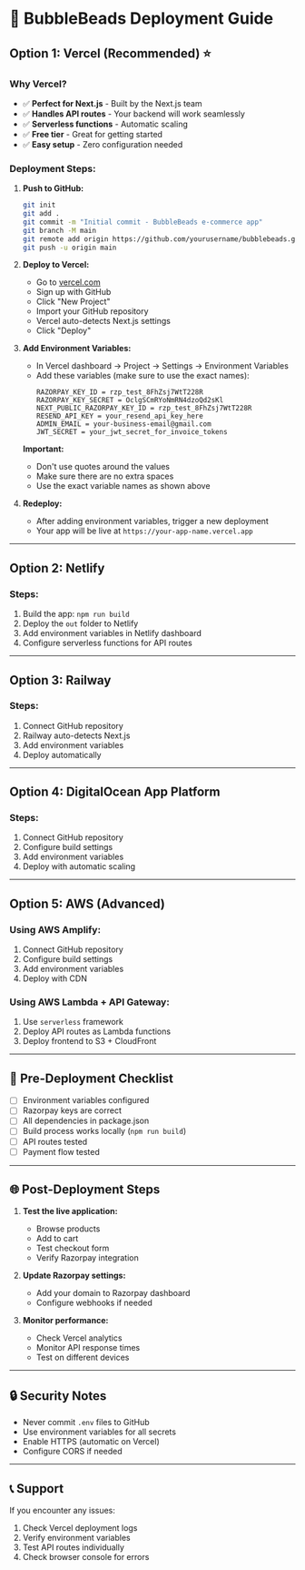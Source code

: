 # 🚀 BubbleBeads Deployment Guide

## Option 1: Vercel (Recommended) ⭐

### Why Vercel?
- ✅ **Perfect for Next.js** - Built by the Next.js team
- ✅ **Handles API routes** - Your backend will work seamlessly
- ✅ **Serverless functions** - Automatic scaling
- ✅ **Free tier** - Great for getting started
- ✅ **Easy setup** - Zero configuration needed

### Deployment Steps:

1. **Push to GitHub:**
   ```bash
   git init
   git add .
   git commit -m "Initial commit - BubbleBeads e-commerce app"
   git branch -M main
   git remote add origin https://github.com/yourusername/bubblebeads.git
   git push -u origin main
   ```

2. **Deploy to Vercel:**
   - Go to [vercel.com](https://vercel.com)
   - Sign up with GitHub
   - Click "New Project"
   - Import your GitHub repository
   - Vercel auto-detects Next.js settings
   - Click "Deploy"

3. **Add Environment Variables:**
   - In Vercel dashboard → Project → Settings → Environment Variables
   - Add these variables (make sure to use the exact names):
     ```
     RAZORPAY_KEY_ID = rzp_test_8FhZsj7WtT228R
     RAZORPAY_KEY_SECRET = OclgSCmRYoNmRN4dzoQd2sKl
     NEXT_PUBLIC_RAZORPAY_KEY_ID = rzp_test_8FhZsj7WtT228R
     RESEND_API_KEY = your_resend_api_key_here
     ADMIN_EMAIL = your-business-email@gmail.com
     JWT_SECRET = your_jwt_secret_for_invoice_tokens
     ```
   
   **Important:**
   - Don't use quotes around the values
   - Make sure there are no extra spaces
   - Use the exact variable names as shown above

4. **Redeploy:**
   - After adding environment variables, trigger a new deployment
   - Your app will be live at `https://your-app-name.vercel.app`

---

## Option 2: Netlify

### Steps:
1. Build the app: `npm run build`
2. Deploy the `out` folder to Netlify
3. Add environment variables in Netlify dashboard
4. Configure serverless functions for API routes

---

## Option 3: Railway

### Steps:
1. Connect GitHub repository
2. Railway auto-detects Next.js
3. Add environment variables
4. Deploy automatically

---

## Option 4: DigitalOcean App Platform

### Steps:
1. Connect GitHub repository
2. Configure build settings
3. Add environment variables
4. Deploy with automatic scaling

---

## Option 5: AWS (Advanced)

### Using AWS Amplify:
1. Connect GitHub repository
2. Configure build settings
3. Add environment variables
4. Deploy with CDN

### Using AWS Lambda + API Gateway:
1. Use `serverless` framework
2. Deploy API routes as Lambda functions
3. Deploy frontend to S3 + CloudFront

---

## 🔧 Pre-Deployment Checklist

- [ ] Environment variables configured
- [ ] Razorpay keys are correct
- [ ] All dependencies in package.json
- [ ] Build process works locally (`npm run build`)
- [ ] API routes tested
- [ ] Payment flow tested

---

## 🌐 Post-Deployment Steps

1. **Test the live application:**
   - Browse products
   - Add to cart
   - Test checkout form
   - Verify Razorpay integration

2. **Update Razorpay settings:**
   - Add your domain to Razorpay dashboard
   - Configure webhooks if needed

3. **Monitor performance:**
   - Check Vercel analytics
   - Monitor API response times
   - Test on different devices

---

## 🔒 Security Notes

- Never commit `.env` files to GitHub
- Use environment variables for all secrets
- Enable HTTPS (automatic on Vercel)
- Configure CORS if needed

---

## 📞 Support

If you encounter any issues:
1. Check Vercel deployment logs
2. Verify environment variables
3. Test API routes individually
4. Check browser console for errors